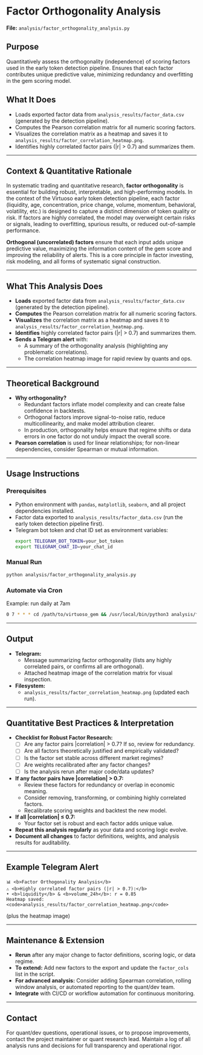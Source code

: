 # Factor Orthogonality Analysis

**File:** `analysis/factor_orthogonality_analysis.py`

## Purpose
Quantitatively assess the orthogonality (independence) of scoring factors used in the early token detection pipeline. Ensures that each factor contributes unique predictive value, 
minimizing redundancy and overfitting in the gem scoring model.

## What It Does
- Loads exported factor data from `analysis_results/factor_data.csv` (generated by the detection pipeline).
- Computes the Pearson correlation matrix for all numeric scoring factors.
- Visualizes the correlation matrix as a heatmap and saves it to `analysis_results/factor_correlation_heatmap.png`.
- Identifies highly correlated factor pairs (|r| > 0.7) and summarizes them.

---

## Context & Quantitative Rationale

In systematic trading and quantitative research, **factor orthogonality** is essential for building robust, interpretable, and high-performing models. In the context of the Virtuoso early token detection pipeline, each factor (liquidity, age, concentration, price change, volume, momentum, behavioral, volatility, etc.) is designed to capture a distinct dimension of token quality or risk. If factors are highly correlated, the model may overweight certain risks or signals, leading to overfitting, spurious results, or reduced out-of-sample performance.

**Orthogonal (uncorrelated) factors** ensure that each input adds unique predictive value, maximizing the information content of the gem score and improving the reliability of alerts. This is a core principle in factor investing, risk modeling, and all forms of systematic signal construction.

---

## What This Analysis Does
- **Loads** exported factor data from `analysis_results/factor_data.csv` (generated by the detection pipeline).
- **Computes** the Pearson correlation matrix for all numeric scoring factors.
- **Visualizes** the correlation matrix as a heatmap and saves it to `analysis_results/factor_correlation_heatmap.png`.
- **Identifies** highly correlated factor pairs (|r| > 0.7) and summarizes them.
- **Sends a Telegram alert** with:
  - A summary of the orthogonality analysis (highlighting any problematic correlations).
  - The correlation heatmap image for rapid review by quants and ops.

---

## Theoretical Background
- **Why orthogonality?**
  - Redundant factors inflate model complexity and can create false confidence in backtests.
  - Orthogonal factors improve signal-to-noise ratio, reduce multicollinearity, and make model attribution clearer.
  - In production, orthogonality helps ensure that regime shifts or data errors in one factor do not unduly impact the overall score.
- **Pearson correlation** is used for linear relationships; for non-linear dependencies, consider Spearman or mutual information.

---

## Usage Instructions

### Prerequisites
- Python environment with `pandas`, `matplotlib`, `seaborn`, and all project dependencies installed.
- Factor data exported to `analysis_results/factor_data.csv` (run the early token detection pipeline first).
- Telegram bot token and chat ID set as environment variables:
  ```bash
  export TELEGRAM_BOT_TOKEN=your_bot_token
  export TELEGRAM_CHAT_ID=your_chat_id
  ```

### Manual Run
```bash
python analysis/factor_orthogonality_analysis.py
```

### Automate via Cron
Example: run daily at 7am
```bash
0 7 * * * cd /path/to/virtuoso_gem && /usr/local/bin/python3 analysis/factor_orthogonality_analysis.py
```

---

## Output
- **Telegram:**
  - Message summarizing factor orthogonality (lists any highly correlated pairs, or confirms all are orthogonal).
  - Attached heatmap image of the correlation matrix for visual inspection.
- **Filesystem:**
  - `analysis_results/factor_correlation_heatmap.png` (updated each run).

---

## Quantitative Best Practices & Interpretation
- **Checklist for Robust Factor Research:**
  - [ ] Are any factor pairs |correlation| > 0.7? If so, review for redundancy.
  - [ ] Are all factors theoretically justified and empirically validated?
  - [ ] Is the factor set stable across different market regimes?
  - [ ] Are weights recalibrated after any factor changes?
  - [ ] Is the analysis rerun after major code/data updates?
- **If any factor pairs have |correlation| > 0.7:**
  - Review these factors for redundancy or overlap in economic meaning.
  - Consider removing, transforming, or combining highly correlated factors.
  - Recalibrate scoring weights and backtest the new model.
- **If all |correlation| ≤ 0.7:**
  - Your factor set is robust and each factor adds unique value.
- **Repeat this analysis regularly** as your data and scoring logic evolve.
- **Document all changes** to factor definitions, weights, and analysis results for auditability.

---

## Example Telegram Alert
```
📊 <b>Factor Orthogonality Analysis</b>
⚠️ <b>Highly correlated factor pairs (|r| > 0.7):</b>
• <b>liquidity</b> & <b>volume_24h</b>: r = 0.85
Heatmap saved: <code>analysis_results/factor_correlation_heatmap.png</code>
```
(plus the heatmap image)

---

## Maintenance & Extension
- **Rerun** after any major change to factor definitions, scoring logic, or data regime.
- **To extend:** Add new factors to the export and update the `factor_cols` list in the script.
- **For advanced analysis:** Consider adding Spearman correlation, rolling window analysis, or automated reporting to the quant/dev team.
- **Integrate** with CI/CD or workflow automation for continuous monitoring.

---

## Contact
For quant/dev questions, operational issues, or to propose improvements, contact the project maintainer or quant research lead. Maintain a log of all analysis runs and decisions for full transparency and operational rigor. 